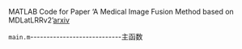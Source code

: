 MATLAB Code for Paper ‘A Medical Image Fusion Method based on MDLatLRRv2’[arxiv](https://arxiv.org/abs/2206.15179)

```main.m```----------------------------主函数
